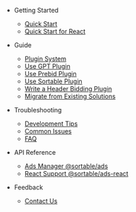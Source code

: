 
* Getting Started

  * [Quick Start](quick-start.md)
  * [Quick Start for React](quick-start-for-react.md)

* Guide
  * [Plugin System](plugin-system.md)
  * [Use GPT Plugin](use-gpt-plugin.md)
  * [Use Prebid Plugin](use-prebid-plugin.md)
  * [Use Sortable Plugin](use-sortable-plugin.md)
  * [Write a Header Bidding Plugin](write-a-header-bidding-plugin.md)
  * [Migrate from Existing Solutions](migrate-from-existing-solutions.md)

* Troubleshooting

  * [Development Tips](development-tips.md)
  * [Common Issues](common-issues.md)
  * [FAQ](faq.md)

* API Reference

  * [Ads Manager @sortable/ads](api-ads.md)
  * [React Support @sortable/ads-react](api-ads-react.md)

* Feedback

  * [Contact Us](contact-us.md)
